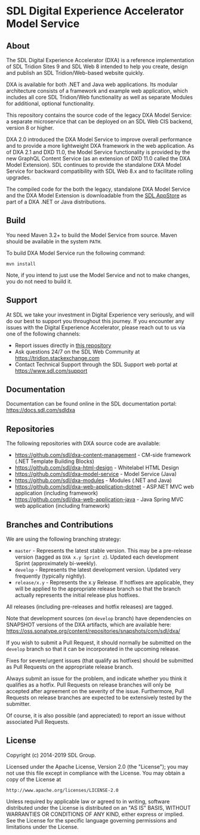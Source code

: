 SDL Digital Experience Accelerator Model Service
===

About
-----
The SDL Digital Experience Accelerator (DXA) is a reference implementation of SDL Tridion Sites 9 and SDL Web 8 intended to help you create, design and publish an SDL Tridion/Web-based website quickly.

DXA is available for both .NET and Java web applications. Its modular architecture consists of a framework and example web application, which includes all core SDL Tridion/Web functionality as well as separate Modules for additional, optional functionality.

This repository contains the source code of the legacy DXA Model Service: a separate microservice that can be deployed on an SDL Web CIS backend, version 8 or higher. 

DXA 2.0 introduced the DXA Model Service to improve overall performance and to provide a more lightweight DXA framework in the web application.
As of DXA 2.1 and DXD 11.0, the Model Service functionality is provided by the new GraphQL Content Service (as an extension of DXD 11.0 called the DXA Model Extension). 
SDL continues to provide the standalone DXA Model Service for backward compatibility with SDL Web 8.x and to facilitate rolling upgrades.

The compiled code for the both the legacy, standalone DXA Model Service and the DXA Model Extension is downloadable from the [SDL AppStore](https://appstore.sdl.com/list/?search=dxa) as part of a DXA .NET or Java distributions.


Build
-----

You need Maven 3.2+ to build the Model Service from source. Maven should be available in the system `PATH`. 
    
To build DXA Model Service run the following command:

    mvn install 
    
Note, if you intend to just use the Model Service and not to make changes, you do not need to build it.  

Support
-------
At SDL we take your investment in Digital Experience very seriously, and will do our best to support you throughout this journey. 
If you encounter any issues with the Digital Experience Accelerator, please reach out to us via one of the following channels:

- Report issues directly in [this repository](https://github.com/sdl/dxa-model-service/issues)
- Ask questions 24/7 on the SDL Web Community at https://tridion.stackexchange.com
- Contact Technical Support through the SDL Support web portal at https://www.sdl.com/support


Documentation
-------------
Documentation can be found online in the SDL documentation portal: https://docs.sdl.com/sdldxa


Repositories
------------
The following repositories with DXA source code are available:

 - https://github.com/sdl/dxa-content-management - CM-side framework (.NET Template Building Blocks)
 - https://github.com/sdl/dxa-html-design - Whitelabel HTML Design
 - https://github.com/sdl/dxa-model-service - Model Service (Java)
 - https://github.com/sdl/dxa-modules - Modules (.NET and Java)
 - https://github.com/sdl/dxa-web-application-dotnet - ASP.NET MVC web application (including framework)
 - https://github.com/sdl/dxa-web-application-java - Java Spring MVC web application (including framework)


Branches and Contributions
--------------------------
We are using the following branching strategy:

 - `master` - Represents the latest stable version. This may be a pre-release version (tagged as `DXA x.y Sprint z`). Updated each development Sprint (approximately bi-weekly).
 - `develop` - Represents the latest development version. Updated very frequently (typically nightly).
 - `release/x.y` - Represents the x.y Release. If hotfixes are applicable, they will be applied to the appropriate release branch so that the branch actually represents the initial release plus hotfixes.

All releases (including pre-releases and hotfix releases) are tagged. 

Note that development sources (on `develop` branch) have dependencies on SNAPSHOT versions of the DXA artifacts, which are available here: https://oss.sonatype.org/content/repositories/snapshots/com/sdl/dxa/

If you wish to submit a Pull Request, it should normally be submitted on the `develop` branch so that it can be incorporated in the upcoming release.

Fixes for severe/urgent issues (that qualify as hotfixes) should be submitted as Pull Requests on the appropriate release branch.

Always submit an issue for the problem, and indicate whether you think it qualifies as a hotfix. Pull Requests on release branches will only be accepted after agreement on the severity of the issue.
Furthermore, Pull Requests on release branches are expected to be extensively tested by the submitter.

Of course, it is also possible (and appreciated) to report an issue without associated Pull Requests.


License
-------
Copyright (c) 2014-2019 SDL Group.

Licensed under the Apache License, Version 2.0 (the "License");
you may not use this file except in compliance with the License.
You may obtain a copy of the License at

	http://www.apache.org/licenses/LICENSE-2.0

Unless required by applicable law or agreed to in writing, software distributed under the License is distributed on an "AS IS" BASIS, WITHOUT WARRANTIES OR CONDITIONS OF ANY KIND, either express or implied.
See the License for the specific language governing permissions and limitations under the License.
